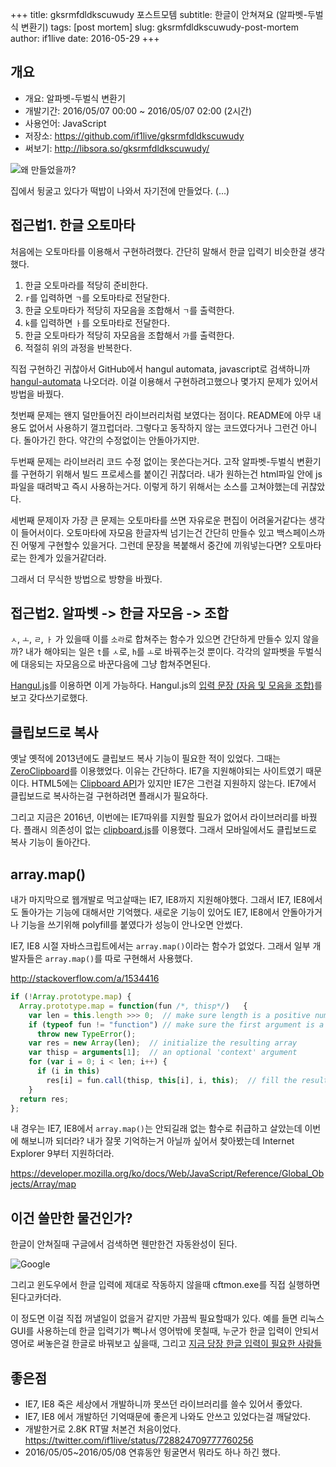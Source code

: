 +++
title: gksrmfdldkscuwudy 포스트모템
subtitle: 한글이 안쳐져요 (알파벳-두벌식 변환기)
tags: [post mortem]
slug: gksrmfdldkscuwudy-post-mortem
author: if1live
date: 2016-05-29
+++
## 개요

* 개요: 알파벳-두벌식 변환기
* 개발기간: 2016/05/07 00:00 ~ 2016/05/07 02:00 (2시간)
* 사용언어: JavaScript
* 저장소: https://github.com/if1live/gksrmfdldkscuwudy
* 써보기: http://libsora.so/gksrmfdldkscuwudy/

![왜 만들었을까?]({attach}/gksrmfdldkscuwudy-post-mortem/why-i-dev-it.png)

집에서 뒹굴고 있다가 떡밥이 나와서 자기전에 만들었다. (...)

## 접근법1. 한글 오토마타

처음에는 오토마타를 이용해서 구현하려했다.
간단히 말해서 한글 입력기 비슷한걸 생각했다.

1. 한글 오토마라를 적당히 준비한다.
2. `r`를 입력하면 `ㄱ`를 오토마타로 전달한다.
3. 한글 오토마타가 적당히 자모음을 조합해서 `ㄱ`를 출력한다.
4. `k`를 입력하면 `ㅏ`를 오토마타로 전달한다.
5. 한글 오토마타가 적당히 자모음을 조합해서 `가`를 출력한다.
6. 적절히 위의 과정을 반복한다.

직접 구현하긴 귀찮아서 GitHub에서 hangul automata, javascript로 검색하니까
[hangul-automata][hangul-automata] 나오더라.
이걸 이용해서 구현하려고했으나 몇가지 문제가 있어서 방법을 바꿨다.

첫번째 문제는 왠지 덜만들어진 라이브러리처럼 보였다는 점이다.
README에 아무 내용도 없어서 사용하기 껄끄럽더라.
그렇다고 동작하지 않는 코드였다거나 그런건 아니다. 돌아가긴 한다.
약간의 수정없이는 안돌아가지만.

두번째 문제는 라이브러리 코드 수정 없이는 못쓴다는거다.
고작 알파벳-두벌식 변환기를 구현하기 위해서 빌드 프로세스를 붙이긴 귀찮더라.
내가 원하는건 html파일 안에 js파일을 때려박고 즉시 사용하는거다.
이렇게 하기 위해서는 소스를 고쳐야했는데 귀찮았다.

세번째 문제이자 가장 큰 문제는 오토마타를 쓰면 자유로운 편집이 어려울거같다는 생각이 들어서이다.
오토마타에 자모음 한글자씩 넘기는건 간단히 만들수 있고 백스페이스까진 어떻게 구현할수 있을거다.
그런데 문장을 복붙해서 중간에 끼워넣는다면? 오토마타로는 한계가 있을거같더라.

그래서 더 무식한 방법으로 방향을 바꿨다.

## 접근법2. 알파벳 -> 한글 자모음 -> 조합

`ㅅ`, `ㅗ`, `ㄹ`, `ㅏ` 가 있을때 이를 `소라`로 합쳐주는 함수가 있으면 간단하게 만들수 있지 않을까?
내가 해야되는 일은 `t`를 `ㅅ`로, `h`를 `ㅗ`로 바꿔주는것 뿐이다.
각각의 알파벳을 두벌식에 대응되는 자모음으로 바꾼다음에 그냥 합쳐주면된다.

[Hangul.js][hangul_js]를 이용하면 이게 가능하다.
Hangul.js의 [입력 문장 (자음 및 모음을 조합)](http://e-.github.io/Hangul.js/examples/)를 보고 갖다쓰기로했다.


## 클립보드로 복사

옛날 옛적에 2013년에도 클립보드 복사 기능이 필요한 적이 있었다.
그때는 [ZeroClipboard][zeroclipboard]를 이용했었다.
이유는 간단하다. IE7을 지원해야되는 사이트였기 때문이다.
HTML5에는 [Clipboard API][clipboard-api]가 있지만 IE7은 그런걸 지원하지 않는다.
IE7에서 클립보드로 복사하는걸 구현하려면 플래시가 필요하다.

그리고 지금은 2016년, 이번에는 IE7따위를 지원할 필요가 없어서 라이브러리를 바꿨다.
플래시 의존성이 없는 [clipboard.js][clipboard_js]를 이용했다.
그래서 모바일에서도 클립보드로 복사 기능이 돌아간다.

## array.map()

내가 마지막으로 웹개발로 먹고살때는 IE7, IE8까지 지원해야했다.
그래서 IE7, IE8에서도 돌아가는 기능에 대해서만 기억했다.
새로운 기능이 있어도 IE7, IE8에서 안돌아가거나 기능을 쓰기위해 polyfill를 붙였다가 성능이 안나오면 안썼다.

IE7, IE8 시절 자바스크립트에서는 `array.map()`이라는 함수가 없었다.
그래서 일부 개발자들은 `array.map()`를 따로 구현해서 사용했다.

http://stackoverflow.com/a/1534416

```js
if (!Array.prototype.map) {
  Array.prototype.map = function(fun /*, thisp*/)   {
    var len = this.length >>> 0;  // make sure length is a positive number
    if (typeof fun != "function") // make sure the first argument is a function
      throw new TypeError();
    var res = new Array(len);  // initialize the resulting array
    var thisp = arguments[1];  // an optional 'context' argument
    for (var i = 0; i < len; i++) {
      if (i in this)
        res[i] = fun.call(thisp, this[i], i, this);  // fill the resulting array
    }
  return res;
};
```

내 경우는 IE7, IE8에서 `array.map()`는 안되길래 없는 함수로 취급하고 살았는데 이번에 해보니까 되더라?
내가 잘못 기억하는거 아닐까 싶어서 찾아봤는데 Internet Explorer 9부터 지원하더라.

https://developer.mozilla.org/ko/docs/Web/JavaScript/Reference/Global_Objects/Array/map


## 이건 쓸만한 물건인가?

한글이 안쳐질때 구글에서 검색하면 웬만한건 자동완성이 된다.

![Google]({attach}/gksrmfdldkscuwudy-post-mortem/google-convert.png)

그리고 윈도우에서 한글 입력에 제대로 작동하지 않을때 cftmon.exe를 직접 실행하면 된다고카더라.

이 정도면 이걸 직접 꺼낼일이 없을거 같지만 가끔씩 필요할때가 있다.
예를 들면 리눅스 GUI를 사용하는데 한글 입력기가 뻑나서 영어밖에 못칠때,
누군가 한글 입력이 안되서 영어로 써놓은걸 한글로 바꿔보고 싶을때,
그리고 [지금 당장 한글 입력이 필요한 사람들][twitter_search]

## 좋은점

* IE7, IE8 죽은 세상에서 개발하니까 못쓰던 라이브러리를 쓸수 있어서 좋았다.
* IE7, IE8 에서 개발하던 기억때문에 좋은게 나와도 안쓰고 있었다는걸 깨달았다.
* 개발한거로 2.8K RT딸 처본건 처음이었다. https://twitter.com/if1live/status/728824709777760256
* 2016/05/05~2016/05/08 연휴동안 뒹굴면서 뭐라도 하나 하긴 했다.

[zeroclipboard]: https://github.com/zeroclipboard/zeroclipboard
[clipboard_js]: https://github.com/zenorocha/clipboard.js/
[hangul-automata]: https://github.com/saebyeok/hangul-automata
[hangul_js]: https://github.com/e-/Hangul.js
[clipboard-api]: https://www.w3.org/TR/clipboard-apis/
[twitter_search]: https://twitter.com/search?f=tweets&vertical=default&q=gksrmfdldkscuwudy&src=typd
